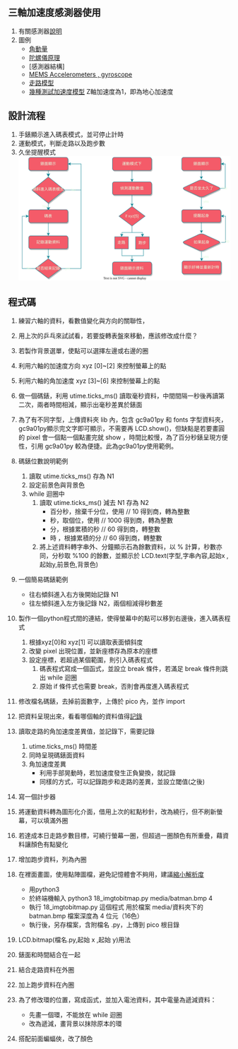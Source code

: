## 三軸加速度感測器使用
1. 有關感測器[說明](https://patentimages.storage.googleapis.com/c7/a6/7e/e491037fced6df/CN103712632B.pdf)
2. 圖例
	- [角動量](https://www.youtube.com/watch?v=ty9QSiVC2g0)
	- [陀螺儀原理](https://kknews.cc/news/n2pzge8.html)
	- [感測器結構]
	- [MEMS Accelerometers , gyroscope](https://www.youtube.com/watch?v=KuekQ-m9xpw)
	- [走路模型](https://itw01.com/9ZHEBF9.html)
	- [幾種測試加速度模型](https://www.youtube.com/watch?v=XhBHp8tUWPQ)
		Z軸加速度為1，即為地心加速度
## 設計流程
1. 手錶顯示進入碼表模式，並可停止計時
1. 運動模式，判斷走路以及跑步數
1. 久坐提醒模式  
![io](/media/watch.svg)
## 程式碼
1. 練習六軸的資料，看數值變化與方向的關聯性，
1. 用上次的乒乓來試試看，若要旋轉表盤來移動，應該修改成什麼？
1. 若製作背景選單，使點可以選擇左邊或右邊的圈
1. 利用六軸的加速度方向 xyz [0]~[2] 來控制螢幕上的點
2. 利用六軸的角加速度 xyz [3]~[6] 來控制螢幕上的點
4. 做一個碼錶，利用 utime.ticks_ms() 讀取毫秒資料，中間間隔一秒後再讀第二次，兩者時間相減，顯示出毫秒差異於錶面
5. 為了有不同字型，上傳資料夾 lib 內，包含 gc9a01py 和 fonts 字型資料夾，gc9a01py顯示完文字即可顯示，不需要再 LCD.show()，但缺點是若要畫圓的 pixel 會一個點一個點畫完就 show ，時間比較慢，為了百分秒錶呈現方便性，引用 gc9a01py 較為便捷。此為gc9a01py使用範例。
1. 碼錶位數說明範例
	1. 讀取 utime.ticks_ms() 存為 N1
	2. 設定前景色與背景色
	3. while 迴圈中
		1. 讀取 utime.ticks_ms() 減去 N1 存為 N2
			- 百分秒，捨棄千分位，使用 // 10 得到商，轉為整數
			- 秒，取個位，使用 // 1000 得到商，轉為整數
			- 分，根據累積的秒 // 60 得到商，轉整數
			- 時 ，根據累積的分 // 60 得到商，轉整數
		2. 將上述資料轉字串外、分鐘顯示石為餘數資料，以 % 計算，秒數亦同，分秒取 %100 的餘數，並顯示於 LCD.text(字型,字串內容,起始x , 起始y,前景色,背景色)
7. 一個簡易碼錶範例
	- 往右傾斜進入右方後開始記錄 N1
	- 往左傾斜進入左方後記錄 N2，兩個相減得秒數差
1. 製作一個python程式間的連結，使得螢幕中的點可以移到右邊後，進入碼表程式
	1. 根據xyz[0]和 xyz[1] 可以讀取表面傾斜度
	2. 改變 pixel 出現位置，並新座標存為原本的座標
	3. 設定座標，若超過某個範圍，則引入碼表程式
		1. 碼表程式寫成一個函式，並設立 break 條件，若滿足 break 條件則跳出 while 迴圈
		2. 原始 if 條件式也需要 break，否則會再度進入碼表程式
8. 修改檔名碼錶，去掉前面數字，上傳於 pico 內，並作 import 
1. 把資料呈現出來，看看哪個軸的資料值得[記錄](https://docs.google.com/spreadsheets/d/19RdWxvHaYl9hbu7OO5hfmYfEGUUZPEqCJFpyfEXSq3c/edit?usp=sharing)
9. 讀取走路的角加速度差異值，並記錄下，需要記錄
	1.  utime.ticks_ms() 時間差
	2. 同時呈現碼錶面資料
	3. 角加速度差異
		- 利用手部晃動時，若加速度發生正負變換，就記錄
		- 同樣的方式，可以記錄跑步和走路的差異，並設立閾值(之後)

2. 寫一個計步器
3. 將運動資料轉為圖形化介面，借用上次的紅點秒針，改為繞行，但不刷新螢幕，可以填滿外圈
4. 若達成本日走路步數目標，可繞行螢幕一圈，但超過一圈顏色有所重疊，藉資料讓顏色有點變化
5. 增加跑步資料，列為內圈
1. 在裡面畫圖，使用點陣圖檔，避免記憶體會不夠用，建議[縮小解析度](https://imageresizer.com)
	- 用python3
	- 於終端機輸入 python3 18_imgtobitmap.py media/batman.bmp 4
	- 執行 18_imgtobitmap.py 這個程式 用於檔案 media/資料夾下的 batman.bmp 檔案深度為 4 位元（16色）
	- 執行後，另存檔案，含附檔名 .py，上傳到 pico 根目錄
1. LCD.bitmap(檔名.py,起始 x ,起始 y)用法
1. 錶面和時間結合在一起
1. 結合走路資料在外圈
1. 加上跑步資料在內圈
1. 為了修改環的位置，寫成函式，並加入電池資料，其中電量為遞減資料：  
	- 先畫一個環，不能放在 while 迴圈
	- 改為遞減，畫背景以抹除原本的環
1. 搭配前面蝙蝠俠，改了顏色
